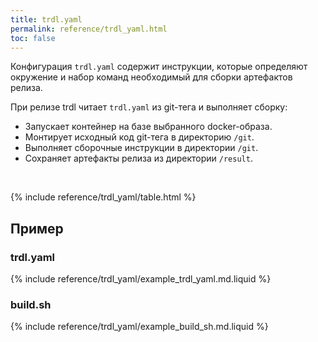 ```yaml
---
title: trdl.yaml
permalink: reference/trdl_yaml.html
toc: false
---
```


Конфигурация `trdl.yaml` содержит инструкции, которые определяют окружение и набор команд необходимый для сборки артефактов релиза. 

При релизе trdl читает `trdl.yaml` из git-тега и выполняет сборку:
- Запускает контейнер на базе выбранного docker-образа.
- Монтирует исходный код git-тега в директорию `/git`.
- Выполняет сборочные инструкции в директории `/git`.
- Сохраняет артефакты релиза из директории `/result`.

<br />

{% include reference/trdl_yaml/table.html %}

## Пример

### trdl.yaml

{% include reference/trdl_yaml/example_trdl_yaml.md.liquid %}

### build.sh

{% include reference/trdl_yaml/example_build_sh.md.liquid %}